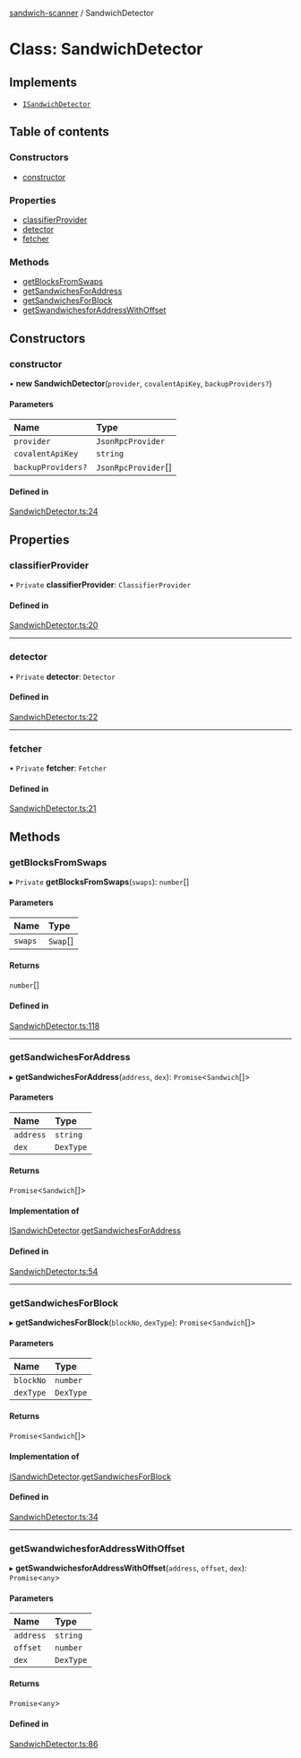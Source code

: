 [sandwich-scanner](../README.md) / SandwichDetector

# Class: SandwichDetector

## Implements

- [`ISandwichDetector`](../interfaces/ISandwichDetector.md)

## Table of contents

### Constructors

- [constructor](SandwichDetector.md#constructor)

### Properties

- [classifierProvider](SandwichDetector.md#classifierprovider)
- [detector](SandwichDetector.md#detector)
- [fetcher](SandwichDetector.md#fetcher)

### Methods

- [getBlocksFromSwaps](SandwichDetector.md#getblocksfromswaps)
- [getSandwichesForAddress](SandwichDetector.md#getsandwichesforaddress)
- [getSandwichesForBlock](SandwichDetector.md#getsandwichesforblock)
- [getSwandwichesforAddressWithOffset](SandwichDetector.md#getswandwichesforaddresswithoffset)

## Constructors

### constructor

• **new SandwichDetector**(`provider`, `covalentApiKey`, `backupProviders?`)

#### Parameters

| Name | Type |
| :------ | :------ |
| `provider` | `JsonRpcProvider` |
| `covalentApiKey` | `string` |
| `backupProviders?` | `JsonRpcProvider`[] |

#### Defined in

[SandwichDetector.ts:24](https://github.com/0xnogo/sandwich/blob/8cad922/src/SandwichDetector.ts#L24)

## Properties

### classifierProvider

• `Private` **classifierProvider**: `ClassifierProvider`

#### Defined in

[SandwichDetector.ts:20](https://github.com/0xnogo/sandwich/blob/8cad922/src/SandwichDetector.ts#L20)

___

### detector

• `Private` **detector**: `Detector`

#### Defined in

[SandwichDetector.ts:22](https://github.com/0xnogo/sandwich/blob/8cad922/src/SandwichDetector.ts#L22)

___

### fetcher

• `Private` **fetcher**: `Fetcher`

#### Defined in

[SandwichDetector.ts:21](https://github.com/0xnogo/sandwich/blob/8cad922/src/SandwichDetector.ts#L21)

## Methods

### getBlocksFromSwaps

▸ `Private` **getBlocksFromSwaps**(`swaps`): `number`[]

#### Parameters

| Name | Type |
| :------ | :------ |
| `swaps` | `Swap`[] |

#### Returns

`number`[]

#### Defined in

[SandwichDetector.ts:118](https://github.com/0xnogo/sandwich/blob/8cad922/src/SandwichDetector.ts#L118)

___

### getSandwichesForAddress

▸ **getSandwichesForAddress**(`address`, `dex`): `Promise`<`Sandwich`[]\>

#### Parameters

| Name | Type |
| :------ | :------ |
| `address` | `string` |
| `dex` | `DexType` |

#### Returns

`Promise`<`Sandwich`[]\>

#### Implementation of

[ISandwichDetector](../interfaces/ISandwichDetector.md).[getSandwichesForAddress](../interfaces/ISandwichDetector.md#getsandwichesforaddress)

#### Defined in

[SandwichDetector.ts:54](https://github.com/0xnogo/sandwich/blob/8cad922/src/SandwichDetector.ts#L54)

___

### getSandwichesForBlock

▸ **getSandwichesForBlock**(`blockNo`, `dexType`): `Promise`<`Sandwich`[]\>

#### Parameters

| Name | Type |
| :------ | :------ |
| `blockNo` | `number` |
| `dexType` | `DexType` |

#### Returns

`Promise`<`Sandwich`[]\>

#### Implementation of

[ISandwichDetector](../interfaces/ISandwichDetector.md).[getSandwichesForBlock](../interfaces/ISandwichDetector.md#getsandwichesforblock)

#### Defined in

[SandwichDetector.ts:34](https://github.com/0xnogo/sandwich/blob/8cad922/src/SandwichDetector.ts#L34)

___

### getSwandwichesforAddressWithOffset

▸ **getSwandwichesforAddressWithOffset**(`address`, `offset`, `dex`): `Promise`<`any`\>

#### Parameters

| Name | Type |
| :------ | :------ |
| `address` | `string` |
| `offset` | `number` |
| `dex` | `DexType` |

#### Returns

`Promise`<`any`\>

#### Defined in

[SandwichDetector.ts:86](https://github.com/0xnogo/sandwich/blob/8cad922/src/SandwichDetector.ts#L86)
